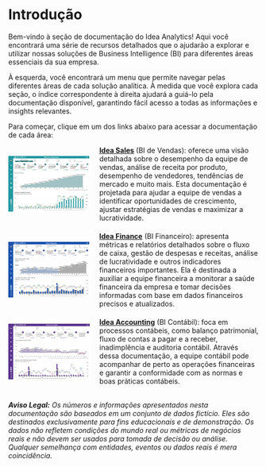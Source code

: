 # Introdução

Bem-vindo à seção de documentação do Idea Analytics! Aqui você encontrará uma série de recursos detalhados que o ajudarão a explorar e utilizar nossas soluções de Business Intelligence (BI) para diferentes áreas essenciais da sua empresa.

À esquerda, você encontrará um menu que permite navegar pelas diferentes áreas de cada solução analítica. À medida que você explora cada seção, o índice correspondente à direita ajudará a guiá-lo pela documentação disponível, garantindo fácil acesso a todas as informações e insights relevantes.

Para começar, clique em um dos links abaixo para acessar a documentação de cada área:

<div style="display: flex; align-items: center; margin-bottom: 20px;">
  <img src="../../assets/fat/fat.png" alt="Idea Sales" style="height: 8em; width: auto; margin-right: 20px; display: block;">
  <div style="flex: 1;">
    <strong><a href="https://idea-technology-it.github.io/docs-idea/faturamento/ficha_tecnica/" target="_blank">Idea Sales</a></strong> (BI de Vendas): oferece uma visão detalhada sobre o desempenho da equipe de vendas, análise de receita por produto, desempenho de vendedores, tendências de mercado e muito mais. Esta documentação é projetada para ajudar a equipe de vendas a identificar oportunidades de crescimento, ajustar estratégias de vendas e maximizar a lucratividade.
  </div>
</div>

<div style="display: flex; align-items: center; margin-bottom: 20px;">
  <img src="../../assets/flux/flux.png" alt="Idea Finance" style="height: 8em; width: auto; margin-right: 20px; display: block;">
  <div style="flex: 1;">
    <strong><a href="https://idea-technology-it.github.io/docs-idea/financeiro/ficha_tecnica/" target="_blank">Idea Finance</a></strong> (BI Financeiro): apresenta métricas e relatórios detalhados sobre o fluxo de caixa, gestão de despesas e receitas, análise de lucratividade e outros indicadores financeiros importantes. Ela é destinada a auxiliar a equipe financeira a monitorar a saúde financeira da empresa e tomar decisões informadas com base em dados financeiros precisos e atualizados.
  </div>
</div>

<div style="display: flex; align-items: center;">
  <img src="../../assets/con/con_home.png" alt="Idea Accounting" style="height: 8em; width: auto; margin-right: 20px; display: block;">
  <div style="flex: 1;">
    <strong><a href="https://idea-technology-it.github.io/docs-idea/contabilidade/ficha_tecnica/" target="_blank">Idea Accounting</a></strong> (BI Contábil): foca em processos contábeis, como balanço patrimonial, fluxo de contas a pagar e a receber, inadimplência e auditoria contábil. Através dessa documentação, a equipe contábil pode acompanhar de perto as operações financeiras e garantir a conformidade com as normas e boas práticas contábeis.
  </div>
</div>
<br>

***Aviso Legal:** Os números e informações apresentados nesta documentação são baseados em um conjunto de dados fictício. Eles são destinados exclusivamente para fins educacionais e de demonstração. Os dados não refletem condições do mundo real ou métricas de negócios reais e não devem ser usados ​​para tomada de decisão ou análise. Qualquer semelhança com entidades, eventos ou dados reais é mera coincidência.*
